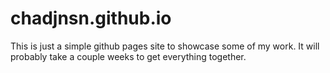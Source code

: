 # chadjnsn.github.io

This is just a simple github pages site to showcase some of my work. It will probably take a couple weeks to get everything together.
